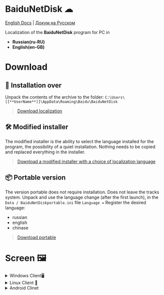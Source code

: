 # BaiduNetDisk ☁

[English Docs](Readme.md) | [Докум на Русском ](Readme_ru_RU.md)

Localization of the **BaiduNetDisk** program for PC in

- **Russian(ru-RU)**
- **English(en-GB)**

# Download

## 💽 Installation over

Unpack the contents of the archive to the folder:
`C:\Users\[[**UserName**]]\AppData\Roaming\Baidu\BaiduNetDisk`

> [Download localization](https://bit.ly/3fYH54o)

## 🛠 Modified installer

The modified installer is the ability to select the language installed for the program, the possibility of a quiet installation. Nothing needs to be copied and replaced everything in the installer.

> [Download a modified installer with a choice of localization language](https://bit.ly/2BtHzR2)

## 📦 Portable version

The version portable does not require installation. Does not leave the tracks system. Unpack and use the language change (after the first launch), in the `Data / BaiduNetDiskportable.ini` file
`Language =` Register the desired language:

- russian
- english
- chinase

> [Download portable](http://bit.ly/2OznleI)

# Screen 🖼

<details>
 <summary>Windows Client🖥

</summary>

<details>
  <summary>Russian</summary>

[![imageban](https://i2.imageban.ru/thumbs/2021.07.15/0fba51466562e1d68da2a761a5826d55.jpg)](https://imageban.ru/show/2021/07/15/0fba51466562e1d68da2a761a5826d55/jpg) [![imageban](https://i6.imageban.ru/thumbs/2021.07.15/60a8bbabe79ca5912e772e5e9071825d.jpg)](https://imageban.ru/show/2021/07/15/60a8bbabe79ca5912e772e5e9071825d/jpg)
[![imageban](https://i5.imageban.ru/thumbs/2021.07.15/86593fd172f48f8947a14ae0ef539b5c.jpg)](https://imageban.ru/show/2021/07/15/86593fd172f48f8947a14ae0ef539b5c/jpg)
[![imageban](https://i5.imageban.ru/thumbs/2021.07.15/06a738b170539b43fe049f98bcce2f8b.jpg)](https://imageban.ru/show/2021/07/15/06a738b170539b43fe049f98bcce2f8b/jpg)

</details>
<details>
  <summary>English</summary>

[![imageban](https://i4.imageban.ru/thumbs/2021.07.15/ae47f30197b4cf70def46af7245eb266.jpg)](https://imageban.ru/show/2021/07/15/ae47f30197b4cf70def46af7245eb266/jpg) [![imageban](https://i4.imageban.ru/thumbs/2021.07.15/ca8c07f7442ffadebc1ea272bf0cb754.jpg)](https://imageban.ru/show/2021/07/15/ca8c07f7442ffadebc1ea272bf0cb754/jpg) [![imageban](https://i1.imageban.ru/thumbs/2021.07.15/d24636428baf9b7995501056b20419f7.jpg)](https://imageban.ru/show/2021/07/15/d24636428baf9b7995501056b20419f7/jpg)[![imageban](https://i4.imageban.ru/thumbs/2021.07.15/c111052156a01d5f13c7f39cc673b628.jpg)](https://imageban.ru/show/2021/07/15/c111052156a01d5f13c7f39cc673b628/jpg)
</detail>

</details>

</details>

<details>
 <summary>Linux  Client 🐧</summary>

Empty 🎴

</details>
<details>
 <summary>Android Clinet </summary>

Empty 🎴
